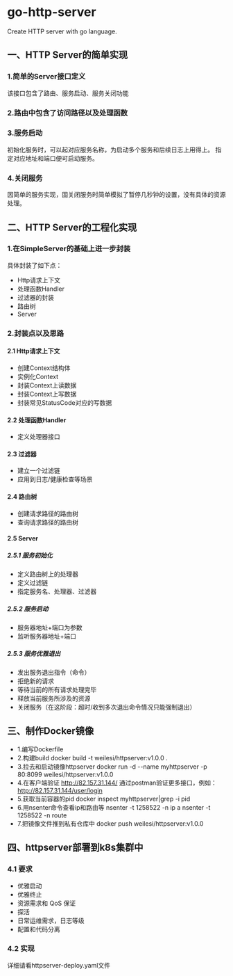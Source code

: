 # go-http-server
Create HTTP server with go language.
## 一、HTTP Server的简单实现
### 1.简单的Server接口定义
该接口包含了路由、服务启动、服务关闭功能
### 2.路由中包含了访问路径以及处理函数
### 3.服务启动
初始化服务时，可以起对应服务名称，为启动多个服务和后续日志上用得上。
指定对应地址和端口便可启动服务。
### 4.关闭服务
因简单的服务实现，固关闭服务时简单模拟了暂停几秒钟的设置，没有具体的资源处理。

## 二、HTTP Server的工程化实现
### 1.在SimpleServer的基础上进一步封装
具体封装了如下点：
- Http请求上下文
- 处理函数Handler
- 过滤器的封装
- 路由树
- Server
### 2.封装点以及思路
#### 2.1 Http请求上下文
- 创建Context结构体
- 实例化Context
- 封装Context上读数据
- 封装Context上写数据
- 封装常见StatusCode对应的写数据
#### 2.2 处理函数Handler
- 定义处理器接口
#### 2.3 过滤器
- 建立一个过滤链
- 应用到日志/健康检查等场景
#### 2.4 路由树
- 创建请求路径的路由树
- 查询请求路径的路由树
#### 2.5 Server
##### 2.5.1 服务初始化
- 定义路由树上的处理器
- 定义过滤链
- 指定服务名、处理器、过滤器
##### 2.5.2 服务启动
- 服务器地址+端口为参数
- 监听服务器地址+端口
##### 2.5.3 服务优雅退出
- 发出服务退出指令（命令）
- 拒绝新的请求
- 等待当前的所有请求处理完毕
- 释放当前服务所涉及的资源
- 关闭服务（在这阶段：超时/收到多次退出命令情况只能强制退出）
## 三、制作Docker镜像
- 1.编写Dockerfile
- 2.构建build
  docker build -t weilesi/httpserver:v1.0.0 .
- 3.拉去和启动镜像httpserver
  docker run -d --name myhttpserver -p 80:8099 weilesi/httpserver:v1.0.0
- 4.在客户端验证
  http://82.157.31.144/
  通过postman验证更多接口，例如：http://82.157.31.144/user/login
- 5.获取当前容器的pid
  docker inspect myhttpserver|grep -i pid
- 6.用nsenter命令查看ip和路由等
  nsenter -t 1258522 -n ip a
  nsenter -t 1258522 -n route
- 7.把镜像文件推到私有仓库中
  docker push weilesi/httpserver:v1.0.0
## 四、httpserver部署到k8s集群中
### 4.1 要求
- 优雅启动
- 优雅终止
- 资源需求和 QoS 保证
- 探活
- 日常运维需求，日志等级
- 配置和代码分离
### 4.2 实现
详细请看httpserver-deploy.yaml文件



